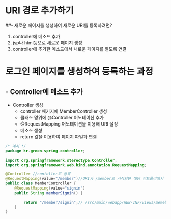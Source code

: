 # URI 경로 추가하기

##- 새로운 페이지를 생성하여 새로운 URI를 등록하려면?

1. controller에 메소드 추가
2. jsp나 html등으로 새로운 페이지 생성
3. controller에 추가한 메소드에서 새로운 페이지를 열도록 연결

# 로그인 페이지를 생성하여 등록하는 과정

## - Controller에 메소드 추가

* Controller 생성
  * controller 패키지에 MemberController 생성
  * 클래스 명위에 @Controller 어노테이션 추가
  * @RequestMapping 어노테이션을 이용해 URI 설정
  * 메소스 생성
  * return 값을 이용하여 페이지 파일과 연결

```java
/* 예시 */
package kr.green.spring.controller;

import org.springframework.stereotype.Controller;
import org.springframework.web.bind.annotation.RequestMapping;

@Controller //contoller로 등록
@RequestMapping(value="/member")//URI가 /member로 시작되면 해당 컨트롤러에서 확인
public class MemberController {
	@RequestMapping(value="signin")
	public String memberSignin() {
		
		return "/member/signin";// /src/main/webapp/WEB-INF/views/memeber/signin.jsp와 연결
	}
}


```



